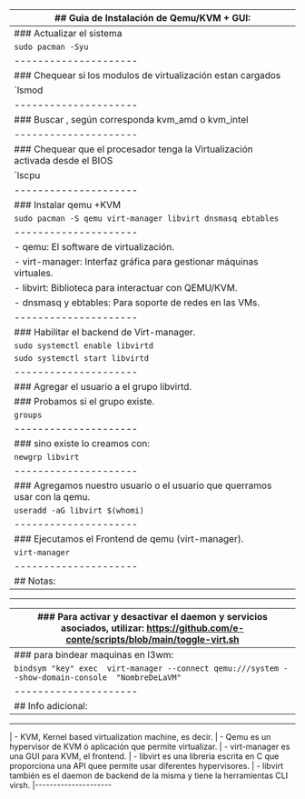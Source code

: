 
| ## Guia de Instalación de Qemu/KVM + GUI:
|-----------------------------------------
| ###   Actualizar el sistema
| `sudo pacman -Syu`
|---------------------
| ###   Chequear si los modulos de virtualización estan cargados
| `lsmod | grep kvm`
|---------------------
| ###   Buscar , según corresponda kvm_amd o kvm_intel
|---------------------
| ###   Chequear que el procesador tenga la Virtualización activada desde el BIOS 
| `lscpu | grep virtua`     #   virtua solamente, porque si esta en ingles o español cambia la plabra virtualización/tion
|---------------------
| ###   Instalar qemu +KVM
| `sudo pacman -S qemu virt-manager libvirt dnsmasq ebtables`
|---------------------
|   - qemu: El software de virtualización.
|   - virt-manager: Interfaz gráfica para gestionar máquinas virtuales.
|   - libvirt: Biblioteca para interactuar con QEMU/KVM.
|   - dnsmasq y ebtables: Para soporte de redes en las VMs.
|---------------------
| ###   Habilitar el backend de Virt-manager.
| `sudo systemctl enable libvirtd`
| `sudo systemctl start libvirtd`
|---------------------
| ###  Agregar el usuario a el grupo libvirtd.
| ###  Probamos si el grupo existe.
| `groups` 
|---------------------
| ###   sino existe lo  creamos con:   
| `newgrp libvirt`
|---------------------
| ###   Agregamos nuestro usuario o el usuario que querramos usar con la qemu.
| `useradd -aG libvirt $(whomi)`
|---------------------
| ###   Ejecutamos el Frontend de qemu (virt-manager). 
| `virt-manager`
|---------------------
| ##  Notas: 
-----------------------------------------
| ###  Para activar y desactivar el daemon y servicios asociados, utilizar: https://github.com/e-conte/scripts/blob/main/toggle-virt.sh
|---------------------
| ###  para bindear maquinas en I3wm:
| `bindsym "key" exec  virt-manager --connect qemu:///system --show-domain-console  "NombreDeLaVM"`
|---------------------
| ##  Info adicional:
-----------------------------------------
|   - KVM, Kernel based virtualization machine, es decir.
|   - Qemu es un hypervisor de KVM ó aplicación que permite virtualizar.
|   - virt-manager es una GUI para KVM, el frontend.
|   - libvirt es una libreria escrita en C que proporciona una API quee permite usar diferentes hypervisores. 
|   - libvirt también es el daemon de backend de la misma y tiene la herramientas CLI virsh.
|---------------------
